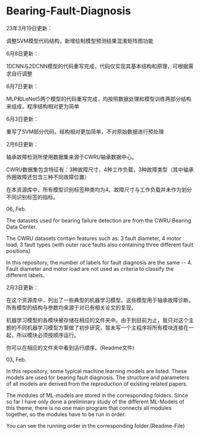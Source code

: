 # Bearing-Fault-Diagnosis
23年3月19日更新：

调整SVM模型代码结构，新增绘制模型预测结果混淆矩阵图功能

6月8日更新：

1DCNN与2DCNN模型的代码重写完成，代码仅实现其基本结构和原理，可根据需求自行调整

6月7日更新：

MLP和LeNet5两个模型的代码重写完成，均按照数据处理和模型训练两部分结构来组成，程序结构相对更为简单

6月3日更新：

重写了SVM部分代码，结构相对更加简单，不对原始数据进行预处理


2月6日更新：

轴承故障检测所使用数据集来源于CWRU轴承数据中心。

CWRU数据集包含特征有：3种故障尺寸，4种工作负载，3种故障类型（其中轴承外圈故障还包含三种不同故障位置）

在本资源库中，所有模型识别标签种类均为4。故障尺寸与工作负载并未作为划分不同识别标签的指标。

06, Feb.

The datasets used for bearing failure detection are from the CWRU Bearing Data Center.

The CWRU datasets contain features such as: 3 fault diameter, 4 motor load, 3 fault types (with outer race faults also containing three different fault positions)

In this repository, the number of labels for fault diagnosis are the same -- 4. Fault diameter and motor load are not used as criteria to classify the different labels.

2月3日更新：

在这个资源库中，列出了一些典型的机器学习模型。这些模型用于轴承故障诊断。所有模型的结构与参数均来源于对已有相关论文的复现。

机器学习模型的各模块被存储在相应的文件夹中。由于到目前为止，我只对这个主题的不同机器学习模型方案做了初步研究，暂未写一个主程序将所有模块连接在一起，所以模块必须按顺序运行。

你可以在相应的文件夹中看到运行顺序。(Readme文件)

03, Feb.

In this repository, some typical machine learning models are listed. These models are used for bearing fault diagnosis. The structure and parameters of all models are derived from the reproduction of existing related papers.

The modules of ML-models are stored in the corresponding folders. Since so far I have only done a preliminary study of the different ML-Models of this theme, there is no one main program that connects all modules together, so the modules have to be run in order.

You can see the running order in the corresponding folder.(Readme-File)
